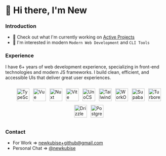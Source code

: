 # 👋 Hi there, I'm **New**


### Introduction
- 🔭 Check out what I'm currently working on [Active Projects](https://github.com/stars/newkub/lists/active-projects)
- 🌱 I'm interested in modern `Modern Web Development` and `CLI Tools`


### Experience

I have 6+ years of web development experience, specializing in front-end technologies and modern JS frameworks. I build clean, efficient, and accessible UIs that deliver great user experiences.

<div style="width: 100%; display: flex; flex-wrap: wrap; justify-content: center; gap: 0.75rem; padding: 0.75rem;">
  <img src="https://upload.wikimedia.org/wikipedia/commons/4/4c/Typescript_logo_2020.svg" width="40" height="40" alt="TypeScript">
  <img src="https://upload.wikimedia.org/wikipedia/commons/9/95/Vue.js_Logo_2.svg" width="40" height="40" alt="Vue">
  <img src="https://nuxt.com/icon.png" width="40" height="40" alt="Nuxt">
  <img src="https://vitejs.dev/logo.svg" width="40" height="40" alt="Vite">
  <img src="https://unocss.dev/logo.svg" width="40" height="40" alt="UnoCSS">
  <img src="https://tailwindcss.com/favicons/favicon.ico" width="40" height="40" alt="TailwindCSS">
  <img src="https://cdn.prod.website-files.com/621f54116cab10f6e9215d8b/621f548d3bca3b62c4bfe1c2_Favicon%2032x32.png" width="40" height="40" alt="WorkOS">
  <img src="https://supabase.com/favicon/favicon-196x196.png" width="40" height="40" alt="Supabase">
  <img src="https://turbo.build/images/favicon-dark/favicon-32x32.png" width="40" height="40" alt="Turborepo">
  <img src="https://orm.drizzle.team/favicon.ico" width="40" height="40" alt="Drizzle">
  <img src="https://www.postgresql.org/media/img/about/press/elephant.png" width="40" height="40" alt="PostgreSQL">
</div>


### Contact
- For Work => [newkubise+github@gmail.com](mailto:newkubise+github@gmail.com)
- Personal Chat => [@newkubise](https://t.me/newkrub)
